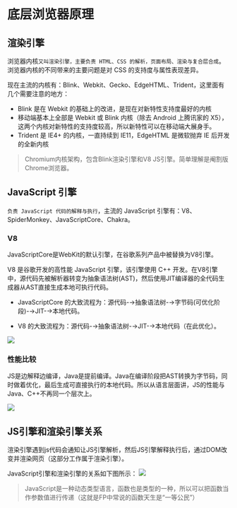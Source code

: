 # 底层浏览器原理

## 渲染引擎
浏览器内核`又叫渲染引擎，主要负责 HTML、CSS 的解析，页面布局、渲染与复合层合成`。浏览器内核的不同带来的主要问题是对 CSS 的支持度与属性表现差异。

现在主流的内核有：Blink、Webkit、Gecko、EdgeHTML、Trident，这里面有几个需要注意的地方：

* Blink 是在 Webkit 的基础上的改进，是现在对新特性支持度最好的内核
* 移动端基本上全部是 Webkit 或 Blink 内核（除去 Android 上腾讯家的 X5），这两个内核对新特性的支持度较高，所以新特性可以在移动端大展身手。
* Trident 是 IE4+ 的内核，一直持续到 IE11，EdgeHTML 是微软抛弃 IE 后开发的全新内核

> Chromium内核架构，包含Blink渲染引擎和V8 JS引擎。简单理解是阉割版Chrome浏览器。

## JavaScript 引擎

`负责 JavaScript 代码的解释与执行`，主流的 JavaScript 引擎有：V8、SpiderMonkey、JavaScriptCore、Chakra。

### V8
JavaScriptCore是WebKit的默认引擎，在谷歌系列产品中被替换为V8引擎。

V8 是谷歌开发的高性能 JavaScript 引擎，该引擎使用 C++ 开发。在V8引擎中，源代码先被解析器转变为抽象语法树(AST)，然后使用JIT编译器的全代码生成器从AST直接生成本地可执行代码。

* JavaScriptCore 的大致流程为：源代码-→抽象语法树-→字节码(可优化阶段)-→JIT-→本地代码。

* V8 的大致流程为：源代码-→抽象语法树-→JIT-→本地代码（在此优化）。

![](https://pic1.zhimg.com/80/v2-993bbf0a46f6feaef5f7b5005aa1aa34_hd.png)

### 性能比较

JS是边解释边编译，Java是提前编译。Java在编译阶段把AST转换为字节码，同时做着优化，最后生成可直接执行的本地代码。所以从语言层面讲，JS的性能与Java、C++不再同一个层次上。

![](https://pic1.zhimg.com/80/v2-0f5471e21a25e237dcfae2d34a306788_hd.png)

## JS引擎和渲染引擎关系

渲染引擎遇到js代码会通知让JS引擎解析，然后JS引擎解释执行后，通过DOM改变并渲染网页（这部分工作属于渲染引擎）。

JavaScript引擎和渲染引擎的关系如下图所示：
![](https://pic4.zhimg.com/80/v2-43b71b75cd4f28db05ab967e3aad5a97_hd.png)

> JavaScript是一种动态类型语言，函数也是类型的一种，所以可以把函数当作参数值进行传递（这就是FP中常说的函数天生是“一等公民”）